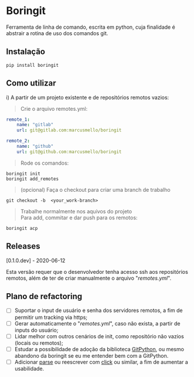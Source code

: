 # Boringit

Ferramenta de linha de comando, escrita em python, cuja finalidade é abstrair a rotina de uso dos comandos git.

## Instalação

    pip install boringit

## Como utilizar

i) A partir de um projeto existente e de repositórios remotos vazios:

> Crie o arquivo remotes.yml:

```yml
remote_1:
    name: "gitlab"
    url: git@gitlab.com:marcusmello/boringit

remote_2:
    name: "github"
    url: git@github.com:marcusmello/boringit
```

> Rode os comandos:

    boringit init  
    boringit add_remotes

> (opcional) Faça o checkout para criar uma branch de trabalho

    git checkout -b  <your_work-branch>

> Trabalhe normalmente nos aquivos do projeto  
> Para add, commitar e dar push para os remotos:

    boringit acp

## Releases

[0.1.0.dev] - 2020-06-12

Esta versão requer que o desenvolvedor tenha acesso ssh aos repositórios remotos, além de ter de criar manualmente o arquivo "*remotes.yml*".

## Plano de refactoring

* [ ] Suportar o input de usuário e senha dos servidores remotos, a fim de permitir um tracking via https;
* [ ] Gerar automaticamente o "*remotes.yml*", caso não exista, a partir de inputs do usuário;
* [ ] Lidar melhor com outros cenários de init, como repositório não vazios (locais ou remotos);
* [ ] Estudar a possibilidade de adoção da biblioteca [GitPython](https://github.com/gitpython-developers/GitPython), ou mesmo abandono da boringit se eu me entender bem com a GitPython.
* [ ] Adicionar [parse](https://docs.python.org/3.3/library/argparse.html) ou reescrever com [click](https://click.palletsprojects.com/en/7.x/) ou similar, a fim de aumentar a usabilidade.
